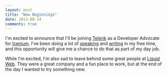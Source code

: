 ```yaml
---
layout: post
title: "New Beginnings"
date: 2013-08-14
comments: true
---
```


I'm excited to announce that I'll be joining [Telerik](http://telerik.com) as a Developer Advocate for [Icenium](http://icenium.com). I've been doing a lot of [speaking](/blog/archives/) and [writing](/speaking/) in my free time, and this opportunity will give me a chance to do that as part of my day job.

While I'm excited, I'm also sad to leave behind some great people at [Liquid Web](http://liquidweb.com). They were a great company and a fun place to work, but at the end of the day I wanted to try something new.